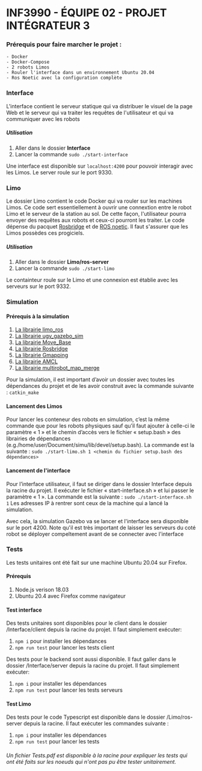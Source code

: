 # INF3990 - ÉQUIPE 02 - PROJET INTÉGRATEUR 3

### Prérequis pour faire marcher le projet :
    - Docker 
    - Docker-Compose
    - 2 robots Limos
    - Rouler l'interface dans un environnement Ubuntu 20.04
    - Ros Noetic avec la configuration complète

### Interface 

L'interface contient le serveur statique qui va distribuer le visuel de la page Web et le serveur qui va traiter les requêtes de l'utilisateur et qui va communiquer avec les robots 


##### Utilisation 

1. Aller dans le dossier **Interface**
2. Lancer la commande `sudo ./start-interface`

Une interface est disponible sur `localhost:4200` pour pouvoir interagir avec les Limos. 
Le server roule sur le port 9330.

### Limo 

Le dossier Limo contient le code Docker qui va rouler sur les machines Limos. Ce code sert essentiellement à ouvrir une connextion entre le robot Limo et le serveur de la station au sol. De cette façon, l'utilisateur pourra envoyer des requêtes aux robots et ceux-ci pourront les traiter. Le code dépense du pacquet [Rosbridge](http://wiki.ros.org/rosbridge_suite) et de [ROS noetic](http://wiki.ros.org/noetic). Il faut s'assurer que les Limos possèdes ces progiciels.

##### Utilisation 

1. Aller dans le dossier **Limo/ros-server**
2.  Lancer la commande `sudo ./start-limo`

Le containteur roule sur le Limo et une connexion est établie avec les serveurs sur le port 9332.

### Simulation 

#### Prérequis à la simulation 

1. [La librairie limo_ros](https://github.com/agilexrobotics/limo_ros)
2. [La librairie ugv_gazebo_sim](https://github.com/agilexrobotics/ugv_gazebo_sim)
3. [La librairie Move_Base](http://wiki.ros.org/move_base)
4. [La librairie Rosbridge](http://wiki.ros.org/rosbridge_suite)
5. [La librairie Gmapping](http://wiki.ros.org/gmapping) 
6. [La librairie AMCL](http://wiki.ros.org/amcl)
7. [La librairie multirobot_map_merge](http://wiki.ros.org/action/fullsearch/multirobot_map_merge?action=fullsearch&context=180&value=linkto%3A%22multirobot_map_merge%22)

Pour la simulation, il est important d’avoir un dossier avec toutes les dépendances du
projet et de les avoir construit avec la commande suivante : `catkin_make`

#### Lancement des Limos 

Pour lancer les conteneur des robots en simulation, c’est la même commande que pour
les robots physiques sauf qu’il faut ajouter à celle-ci le paramètre « 1 » et le chemin
d’accès vers le fichier « setup.bash » des librairies de dépendances (e.g./home/user/Document/simu/lib/devel/setup.bash). 
La commande est la suivante : `sudo ./start-limo.sh 1 <chemin du fichier setup.bash des dépendances>`

#### Lancement de l'interface 

Pour l’interface utilisateur, il faut se diriger dans le dossier Interface depuis la racine du
projet. Il exécuter le fichier « start-interface.sh » et lui passer le paramètre « 1 ». 
La commande est la suivante : `sudo ./start-interface.sh 1`
Les adresses IP à rentrer sont ceux de la machine qui a lancé la simulation.


Avec cela, la simulation Gazebo va se lancer et l'interface sera disponible sur le port 4200. 
Note qu'il est très important de laisser les serveurs du coté robot se déployer compeltement avant de se connecter avec l'interface

### Tests 

Les tests unitaires ont été fait sur une machine Ubuntu 20.04 sur Firefox. 

#### Prérequis

1. Node.js verison 18.03 
2. Ubuntu 20.4 avec Firefox comme navigateur 

#### Test interface

Des tests unitaires sont disponibles pour le client dans le dossier /Interface/client depuis la racine du projet. 
Il faut simplement exécuter: 

1. `npm i` pour installer les dépendances
2. `npm run test` pour lancer les tests client

Des tests pour le backend sont aussi disponible. Il faut galler dans le dossier /Interface/server depuis la racine du projet. 
Il faut simplement exécuter: 

1. `npm i` pour installer les dépendances
2. `npm run test` pour lancer les tests serveurs

#### Test Limo

Des tests pour le code Typescript est disponible dans le dossier /Limo/ros-server depuis la racine. 
Il faut exécuter les commandes suivante :

1. `npm i` pour installer les dépendances
2. `npm run test` pour lancer les tests

###### Un fichier Tests.pdf est disponible à la racine pour expliquer les tests qui ont été faits sur les noeuds qui n'ont pas pu être tester unitairement. 







